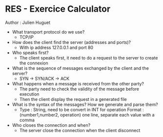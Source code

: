 # RES - Exercice Calculator

Author : Julien Huguet



- What transport protocol do we use?
  - TCP/IP
- How does the client find the server (addresses and ports)?
  - With ip address 127.0.0.1 and port 80
- Who speaks first?
  - The client speaks first, it need to do a request to the server to create the connexion
- What is the sequence of messages exchanged by the client and the server?
  - SYN -> SYN/ACK -> ACK
- What happens when a message is received from the other party?
  - The party need to check the validity of the message before execution
  - Then the client display the request in a generated file
- What is the syntax of the messages? How we generate and parse them?
  - Type : String, need to be convert in INT for operation Format : (number1,number2, operation) one line, separate each value with a comma
- Who closes the connection and when?
  - The server close the connection when the client disconnect